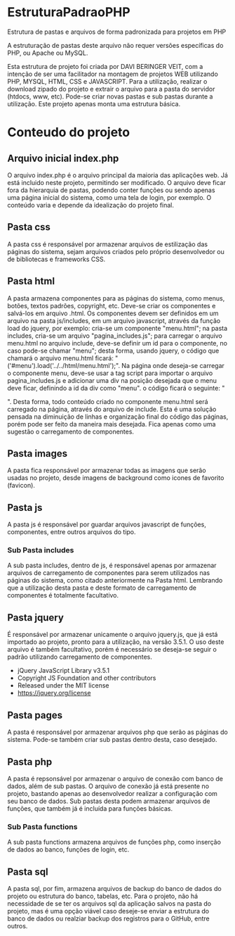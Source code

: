 # EstruturaPadraoPHP
Estrutura de pastas e arquivos de forma padronizada para projetos em PHP

A estruturação de pastas deste arquivo não requer versões específicas do PHP, ou Apache ou MySQL.

Esta estrutura de projeto foi criada por DAVI BERINGER VEIT, com a intenção de ser uma facilitador na montagem de projetos WEB utilizando PHP, MYSQL, HTML, CSS e JAVASCRIPT.
Para a utilização, realizar o download zipado do projeto e extrair o arquivo para a pasta do servidor (htdocs, www, etc).
Pode-se criar novas pastas e sub pastas durante a utilização. Este projeto apenas monta uma estrutura básica.

# Conteudo do projeto

## Arquivo inicial index.php
O arquivo index.php é o arquivo principal da maioria das aplicações web. Já está incluido neste projeto, permitindo ser modificado. O arquivo deve ficar fora da hierarquia de pastas, podendo conter funções ou sendo apenas uma página inicial do sistema, como uma tela de login, por exemplo. O conteúdo varia e depende da idealização do projeto final.

## Pasta css
A pasta css é responsável por armazenar arquivos de estilização das páginas do sistema, sejam arquivos criados pelo próprio desenvolvedor ou de bibliotecas e frameworks CSS.

## Pasta html
A pasta armazena componentes para as páginas do sistema, como menus, botões, textos padrões, copyright, etc. Deve-se criar os componentes e salvá-los em arquivo .html. Os componentes devem ser definidos em um arquivo na pasta js/includes, em um arquivo javascript, através da função load do jquery, por exemplo: cria-se um componente "menu.html"; na pasta includes, cria-se um arquivo "pagina_includes.js"; para carregar o arquivo menu.html no arquivo include, deve-se definir um id para o componente, no caso pode-se chamar "menu"; desta forma, usando jquery, o código que chamará o arquivo menu.html ficará: "('#menu').load('../../html/menu.html');". Na página onde deseja-se carregar o componente menu, deve-se usar a tag script para importar o arquivo pagina_includes.js e adicionar uma div na posição desejada que o menu deve ficar, definindo a id da div como "menu". o código ficará o seguinte: "<div id='menu'></div>". Desta forma, todo conteúdo criado no componente menu.html será carregado na página, através do arquivo de include.
Esta é uma solução pensada na diminuição de linhas e organização final do código das páginas, porém pode ser feito da maneira mais desejada. Fica apenas como uma sugestão o carregamento de componentes.

## Pasta images
A pasta fica responsável por armazenar todas as imagens que serão usadas no projeto, desde imagens de background como icones de favorito (favicon).

## Pasta js
A pasta js é responsável por guardar arquivos javascript de funções, componentes, entre outros arquivos do tipo.
### Sub Pasta includes
A sub pasta includes, dentro de js, é responsável apenas por armazenar arquivos de carregamento de componentes para serem utilizados nas páginas do sistema, como citado anteriormente na Pasta html. Lembrando que a utilização desta pasta e deste formato de carregamento de componentes é totalmente facultativo.

## Pasta jquery
É responsável por armazenar unicamente o arquivo jquery.js, que já está importado ao projeto, pronto para a utilização, na versão 3.5.1. O uso deste arquivo é também facultativo, porém é necessário se deseja-se seguir o padrão utilizando carregamento de componentes.

  * jQuery JavaScript Library v3.5.1
  * Copyright JS Foundation and other contributors
  * Released under the MIT license
  * https://jquery.org/license
  
## Pasta pages
A pasta é responsável por armazenar arquivos php que serão as páginas do sistema. Pode-se também criar sub pastas dentro desta, caso desejado.

## Pasta php
A pasta é repsonsável por armazenar o arquivo de conexão com banco de dados, além de sub pastas. O arquivo de conexão já está presente no projeto, bastando apenas ao desenvolvedor realizar a configuração com seu banco de dados. Sub pastas desta podem armazenar arquivos de funções, que também já é incluída para funções básicas.
### Sub Pasta functions
A sub pasta functions armazena arquivos de funções php, como inserção de dados ao banco, funções de login, etc.

## Pasta sql
A pasta sql, por fim, armazena arquivos de backup do banco de dados do projeto ou estrutura do banco, tabelas, etc. Para o projeto, não há necessidade de se ter os arquivos sql da aplicação salvos na pasta do projeto, mas é uma opção viável caso deseje-se enviar a estrutura do banco de dados ou realziar backup dos registros para o GitHub, entre outros.
